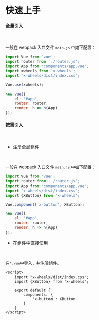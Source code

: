 # 快速上手

#### 全量引入
<br />

<font size=2>一般在 webpack 入口文件 `main.js` 中如下配置：</font> 
```javascript {4,5,7}
import Vue from 'vue';
import router from './router.js';
import App from 'components/app.vue';
import xwheels from 'x-wheels';
import "x-wheels/dist/index.css";

Vue.use(xwheels);

new Vue({
    el: '#app',
    router: router,
    render: h => h(App)
});
```

#### 按需引入
<br />

- 注册全局组件
<br />

<font size=2>一般在 webpack 入口文件 `main.js` 中如下配置：</font> 
```javascript {4,5,7}
import Vue from 'vue';
import router from './router.js';
import App from 'components/app.vue';
import "x-wheels/dist/index.css";
import {XButton} from 'x-wheels';

Vue.component('x-button', XButton);

new Vue({
    el: '#app',
    router: router,
    render: h => h(App)
});
```

- 在组件中直接使用
<br />

<font size=2>在`*.vue`中导入，并注册组件。</font> 
```vue {2,3}
<script>
    import "x-wheels/dist/index.css";
    import {XButton} from 'x-wheels';
    
    export default {
        components: {
            'x-button': XButton
        }       
    }
</script>
```

